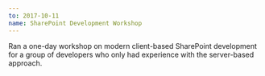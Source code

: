 ```yaml
---
to: 2017-10-11
name: SharePoint Development Workshop
---
```


Ran a one-day workshop on modern client-based SharePoint development for
a group of developers who only had experience with the server-based approach.